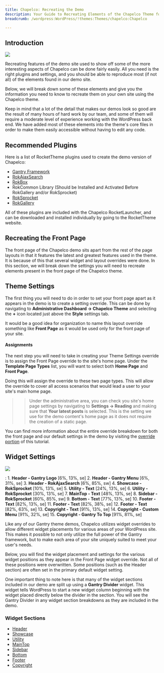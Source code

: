 ```yaml
---
title: Chapelco: Recreating the Demo
description: Your Guide to Recreating Elements of the Chapelco Theme for WordPress
breadcrumb: /wordpress:WordPress/!themes:Themes/chapelco:Chapelco

---
```


Introduction
-----

![][chapelco2]

Recreating features of the demo site used to show off some of the more interesting aspects of Chapelco can be done fairly easily. All you need is the right plugins and settings, and you should be able to reproduce most (if not all) of the elements found in our demo site. 

Below, we will break down some of these elements and give you the information you need to know to recreate them on your own site using the Chapelco theme.

Keep in mind that a lot of the detail that makes our demos look so good are the result of many hours of hard work by our team, and some of them will require a moderate level of experience working with the WordPress back end. We have added most of these elements into the theme's core files in order to make them easily accessible without having to edit any code.

Recommended Plugins
-----

Here is a list of RocketTheme plugins used to create the demo version of Chapelco:

* [Gantry Framework][gantry]
* [RokAjaxSearch][rokajaxsearch]
* [RokBox][rokbox]
* RokCommon Library (Should be Installed and Activated Before RokGallery and/or RokSprocket)
* [RokSprocket][roksprocket]
* [RokGallery][gallery]

All of these plugins are included with the Chapelco RocketLauncher, and can be downloaded and installed individually by going to the RocketTheme website.

Recreating the Front Page
-----

The front page of the Chapelco demo sits apart from the rest of the page layouts in that it features the latest and greatest features used in the theme. It is because of this that several widget and layout overrides were done. In this section, we will break down the settings you will need to recreate elements present in the front page of the Chapelco theme.

Theme Settings
-----

The first thing you will need to do in order to set your front page apart as it appears in the demo is to create a setting override. This can be done by navigating to **Administrative Dashboard -> Chapelco Theme** and selecting the **+** icon located just above the **Style** settings tab. 

It would be a good idea for organization to name this layout override something like **Front Page** as it would be used only for the front page of your site.

#### Assignments
The next step you will need to take in creating your Theme Settings override is to assign the Front Page override to the site's home page. Under the **Template Page Types** list, you will want to select both **Home Page** and **Front Page**.

Doing this will assign the override to these two page types. This will allow the override to cover all access scenarios that would lead a user to your site's main home page.

>> Under the administrative area, you can check you site's home page settings by navigating to **Settings -> Reading** and making sure that **Your latest posts** is selected. This is the setting we use for the demo content's home page as it does not require the creation of a static page.

You can find more information about the entire override breakdown for both the front page and our default settings in the demo by visiting the [override portion][demooverride] of this tutorial.

Widget Settings
-----
![][chapelco]

:   1. **Header - Gantry Logo** [6%, 13%, se]
    2. **Header - Gantry Menu** [6%, 31%, se]
    3. **Header - RokAjaxSearch** [6%, 85%, sw]
    4. **Showcase - RokSprocket** [10%, 13%, se]
    5. **Utility - Text** [24%, 13%, se]
    6. **Utility - RokSprocket** [30%, 13%, se]
    7. **MainTop - Text** [48%, 13%, se]
    8. **Sidebar - RokSprocket** [60%, 85%, sw]
    9. **Bottom - Text** [77%, 13%, se]
    10. **Footer - Text** [82%, 13%, se]
    11. **Footer - Text** [82%, 38%, se]
    12. **Footer - Text** [82%, 63%, se]
    13. **Copyright - Text** [91%, 13%, se]
    14. **Copyright - Custom Menu** [91%, 32%, se]
    15. **Copyright - Gantry To Top** [91%, 81%, se]

Like any of our Gantry theme demos, Chapelco utilizes widget overrides to allow different widget placements for various areas of your WordPress site. This makes it possible to not only utilize the full power of the Gantry framework, but to make each area of your site uniquely suited to meet your user's needs.

Below, you will find the widget placement and settings for the various widget positions as they appear in the Front Page widget override. Not all of these positions were overwritten. Some positions (such as the Header section) are often set in the primary default widget setting.

One important thing to note here is that many of the widget sections included in our demo are split up using a **Gantry Divider** widget. This widget tells WordPress to start a new widget column beginning with the widget placed directly below the divider in the section. You will see the Gantry Divider in any widget section breakdowns as they are included in the demo.

### Widget Sections

* [Header][header]
* [Showcase][showcase]
* [Utility][utility]
* [MainTop][maintop]
* [Sidebar][sidebar]
* [Bottom][bottom]
* [Footer][footer]
* [Copyright][copyright]

[gantry]: http://gantry-framework.org/download
[rokajaxsearch]: http://www.rockettheme.com/wordpress/plugins/rokajaxsearch
[rokbox]: http://www.rockettheme.com/wordpress/plugins/rokbox
[roksprocket]: http://www.rockettheme.com/wordpress/plugins/roksprocket
[chapelco]: assets/chapelco.jpeg
[chapelco2]: assets/chapelco2.jpeg
[roksprocket]: ../../plugins/roksprocket/
[gallery]: http://www.rockettheme.com/wordpress/plugins/rokgallery
[faq]: faq.md
[menu]: ../../start/menu.md
[override]: http://gantry-framework.org/documentation/wordpress/configure/
[showcase]: demo_showcase.md
[feature]: demo_feature.md
[sidebar]: demo_sidebar.md
[footer]: demo_footer.md
[header]: demo_header.md
[utility]: demo_utility.md
[maintop]: demo_maintop.md
[bottom]: demo_bottom.md
[top]: demo_top.md
[copyright]: demo_copyright.md
[demooverride]: demo_override.md
